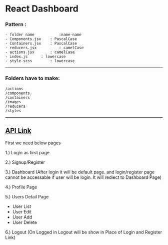 # React Dashboard

### Pattern :
	- folder name       	:name-name
	- Components.jsx	: PascalCase
	- Containers.jsx	: PascalCase
	- reducers.jsx	    	: camelCase
	- actions.jsx		: camelCase
	- index.js		: lowercase
	- style.scss		: lowercase
--------------------------------------------
### Folders have to make:
    /actions
    /components
    /containers
    /images
    /reducers
    /styles
-----------------
[API Link](https://reqres.in/)
----------------
First we need below pages

1.) Login as first page

2.) Signup/Register

3.) Dashboard (After login it will be default page. and login/register page cannot be accessable if user will be login. It will rediect to Dashboard Page)

4.) Profile Page

5.) Users Detail Page

- User List
- User Edit
- User Add
- User Delete

6.) Logout (On Logged in Logout will be show in Place of Login and Register Link)
